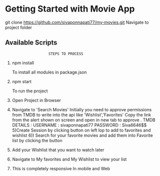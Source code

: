 # Getting Started with Movie App

git clone https://github.com/sivaponnapati77/my-movies.git
Navigate to project folder

## Available Scripts
                        STEPS TO PROCESS
1) npm install 

    To install all modules in package.json

2) npm start

    To run the project

3) Open Project in Browser
4) Navigate to 'Search Movies'
    Initially you need to approve permissions from TMDB to write into the api like 'Wishlist','Favorites'
    Copy the link from the alert shown on screen and open in new tab to approve . 
    TMDB DETAILS : 
        USERNAME : sivaponnapati77
        PASSWORD : Siva6646$$
5)Create Session by clicking button on left lop to add to favorites and wishlist
6)) Search for your favorite movies and add them into Favorite list by clicking the button
7) Add your Wishlist that you want to watch later
8) Navigate to My favorites and My Wishlist to view your list 
9) This is completely responsive In mobile and Web  




